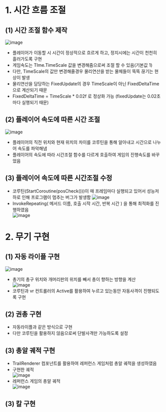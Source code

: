 # 1. 시간 흐름 조절
## (1) 시간 조절 함수 제작
![image](https://github.com/user-attachments/assets/2b10b8d8-1f85-4ec3-98e9-e536e144f5af)
- 플레이어가 이동할 시 시간이 정상적으로 흐르게 하고, 정지시에는 시간이 천천히 흘러가도록 구현
- 게임속도는 TIme.TimeScale 값을 변경해줌으로써 조절 할 수 있음(기본값 1)
- 다만, TimeScale의 값만 변경해줄경우 물리연산을 받는 물체들이 뚝뚝 끊기는 현상이 발생
- 물리연산을 담당하는 FixedUpdate의 경우 TimeScale이 아닌 FixedDeltaTime으로 계산되기 때문
- FixedDeltaTime = TimeScale * 0.02f 로 정상화 가능 (fixedUpdate는 0.02초마다 실행되기 때문)

## (2) 플레이어 속도에 따른 시간 조절
![image](https://github.com/user-attachments/assets/24c6b98f-1e68-4393-8ffc-6d0554a89fbc)
- 플레이어의 직전 위치와 현재 위치의 차이를 코루틴을 통해 알아내고 시간으로 나누어 속도를 파악해냄
- 플레이어의 속도에 따라 시간조절 함수를 다르게 호출하여 게임의 진행속도를 바꾸었음

## (3) 플레이어 속도에 따른 시간조절 수정
- 코루틴(StartCoroutine(posCheck()))이 매 프레임마다 실행되고 있어서 성능저하로 인해 프로그램이 멈추는 버그가 발생함
![image](https://github.com/user-attachments/assets/18e4db99-dbea-403c-8c41-3cc943233a2a)<br>
- InvokeRepeating( 메서드 이름, 호출 시작 시간, 반복 시간 ) 을 통해 최적화를 진행하였음<br>
![image](https://github.com/user-attachments/assets/7385ca9e-a466-40b6-939f-2528ddb3655a)

# 2. 무기 구현
## (1) 자동 라이플 구현
![image](https://github.com/user-attachments/assets/b7a149c2-0bf2-407c-a311-715d7975ed80)
- 총기의 총구 위치와 개머리판의 위치를 빼서 총이 향하는 방향을 계산<br>
![image](https://github.com/user-attachments/assets/80bf1975-95d8-41d1-914a-f7990cf80b4a)
- 코루틴과 vr 컨트롤러의 Active를 활용하여 누르고 있는동안 자동사격이 진행되도록 구현

## (2) 권총 구현
- 자동라이플과 같은 방식으로 구현
- 다만 코루틴을 활용하지 않음으로써 단발사격만 가능하도록 설정

## (3) 총알 궤적 구현
- TrailRenderer 컴포넌트를 활용하여 레퍼런스 게임처럼 총알 궤적을 생성하였음
- 구현한 궤적<br>
![image](https://github.com/user-attachments/assets/137869db-24b0-44f7-8584-f32cab91e23e)
- 레퍼런스 게임의 총알 궤적<br>
![image](https://github.com/user-attachments/assets/d3226f99-9eb2-4afd-a2d8-b1009bcb85a3)





## (3) 칼 구현

